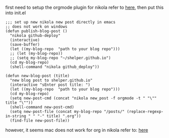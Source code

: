 <!--
.. date: 2018-05-29 02:01:03 UTC
.. tags: meditation, private
.. category:
.. link:
.. description:
.. type: text
-->

first need to setup the orgmode plugin for nikola refer to
[here](https://plugins.getnikola.com/v7/orgmode/), then put this into
init.el

``` {.commonlisp}
;;; set up new nikola new post directly in emacs
;; does not work on windows
(defun publish-blog-post ()
  "nikola github-deploy"
  (interactive)
  (save-buffer)
  (let ((my-blog-repo  "path to your blog repo")))
  ;; (let (my-blog-repo))
  ;; (setq my-blog-repo "~/shelper.github.io")
  (cd my-blog-repo)
  (shell-command "nikola github_deploy"))

(defun new-blog-post (title)
  "new blog post to shelper.github.io"
  (interactive "sEnter post title: ")
  (let ((my-blog-repo  "path to your blog repo")))
  (cd my-blog-repo)
  (setq new-post-cmd (concat "nikola new_post -f orgmode -t " "\"" title "\""))
  (shell-command new-post-cmd)
  (setq new-post-file (concat my-blog-repo "/posts/" (replace-regexp-in-string " " "-" title) ".org"))
  (find-file new-post-file))
```

however, it seems mac does not work for org in nikola
refer to: [here](https://github.com/getnikola/plugins/issues/124)
